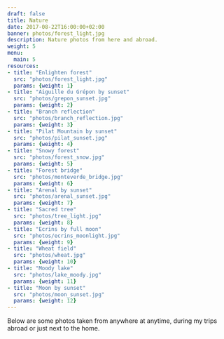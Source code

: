```yaml
---
draft: false
title: Nature
date: 2017-08-22T16:00:00+02:00
banner: photos/forest_light.jpg
description: Nature photos from here and abroad.
weight: 5
menu:
  main: 5
resources:
- title: "Enlighten forest"
  src: "photos/forest_light.jpg"
  params: {weight: 1}
- title: "Aiguille du Grépon by sunset"
  src: "photos/grepon_sunset.jpg"
  params: {weight: 2}
- title: "Branch reflection"
  src: "photos/branch_reflection.jpg"
  params: {weight: 3}
- title: "Pilat Mountain by sunset"
  src: "photos/pilat_sunset.jpg"
  params: {weight: 4}
- title: "Snowy forest"
  src: "photos/forest_snow.jpg"
  params: {weight: 5}
- title: "Forest bridge"
  src: "photos/monteverde_bridge.jpg"
  params: {weight: 6}
- title: "Arenal by sunset"
  src: "photos/arenal_sunset.jpg"
  params: {weight: 7}
- title: "Sacred tree"
  src: "photos/tree_light.jpg"
  params: {weight: 8}
- title: "Ecrins by full moon"
  src: "photos/ecrins_moonlight.jpg"
  params: {weight: 9}
- title: "Wheat field"
  src: "photos/wheat.jpg"
  params: {weight: 10}
- title: "Moody lake"
  src: "photos/lake_moody.jpg"
  params: {weight: 11}
- title: "Moon by sunset"
  src: "photos/moon_sunset.jpg"
  params: {weight: 12}
---
```


Below are some photos taken from anywhere at anytime, during my trips abroad or just next to the home.
